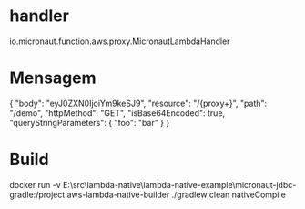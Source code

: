 # handler

io.micronaut.function.aws.proxy.MicronautLambdaHandler


# Mensagem

{
  "body": "eyJ0ZXN0IjoiYm9keSJ9",
  "resource": "/{proxy+}",
  "path": "/demo",
  "httpMethod": "GET",
  "isBase64Encoded": true,
  "queryStringParameters": {
    "foo": "bar"
  }
}

# Build

docker run -v E:\src\lambda-native\lambda-native-example\micronaut-jdbc-gradle:/project aws-lambda-native-builder  ./gradlew clean nativeCompile